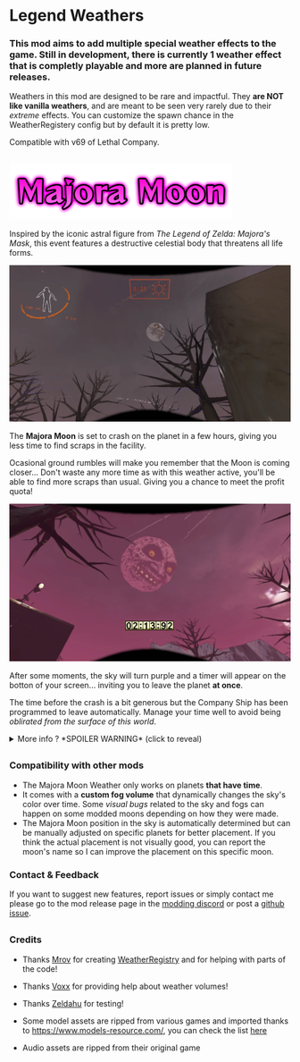 # Legend Weathers

### This mod aims to add multiple special weather effects to the game. Still in development, there is currently **1 weather** effect that is completly playable and more are planned in future releases.

Weathers in this mod are designed to be rare and impactful. They **are NOT like vanilla weathers**, and are meant to be seen very rarely due to their *extreme* effects. You can customize the spawn chance in the WeatherRegistery config but by default it is pretty low.

Compatible with v69 of Lethal Company.

##

<img src="https://raw.githubusercontent.com/ZigzagAwaka/LegendWeathers/main/Previews/Logos/MajoraMoon-logo.png" width="400"/>

Inspired by the iconic astral figure from *The Legend of Zelda: Majora's Mask*, this event features a destructive celestial body that threatens all life forms.

![Preview](https://raw.githubusercontent.com/ZigzagAwaka/LegendWeathers/main/Previews/Images/MajoraMoon-image1.PNG)

The **Majora Moon** is set to crash on the planet in a few hours, giving you less time to find scraps in the facility.

Ocasional ground rumbles will make you remember that the Moon is coming closer... Don't waste any more time as with this weather active, you'll be able to find more scraps than usual. Giving you a chance to meet the profit quota!

![Preview](https://raw.githubusercontent.com/ZigzagAwaka/LegendWeathers/main/Previews/Images/MajoraMoon-image2.PNG)

After some moments, the sky will turn purple and a timer will appear on the botton of your screen... inviting you to leave the planet **at once**.

The time before the crash is a bit generous but the Company Ship has been programmed to leave automatically. Manage your time well to avoid being *oblirated from the surface of this world*.

<details><summary>More info ? *SPOILER WARNING* (click to reveal)</summary>

### Photo taken before disaster :

![Preview](https://raw.githubusercontent.com/ZigzagAwaka/LegendWeathers/main/Previews/Images/MajoraMoon-image3.PNG)
🌚 I hope for you to be in the ship before the last 5 seconds...

### Majora's Mask

![Preview](https://raw.githubusercontent.com/ZigzagAwaka/LegendWeathers/main/Previews/Images/MajoraMoon-image4.PNG)
When the Majora Moon Weather is active, an accursed and dangerous item will spawn inside the facility: the **Majora's Mask**.

This item is worth a **LOT** of money, but taking it comes with its own *side effects...* Maybe it's not a good idea to touch it even once.

<details><summary>More spoilers about the Majora's Mask</summary>

###
Touching the Mask will **a̶̟̥̋͊͂c̵̎̅͌ͅc̸̹͔̃̂͠e̸̻̭̞͚̿̽̿l̴̻͉̂e̷̟̝͕̤͌͛̉͑r̶̲̲͋́a̷̝͈͂͂t̴̰̒̇e̵̡̪̩̮̊͛͝ ̵̳̈́̈́̏t̶̲̄̑̋̿h̵͓̄͛e̶̢͔̦̊̌͘ ̵͖̅͠M̸͍͈̝̑͆̅͝ȃ̷͕̂͠j̷͚̘͑̈́́̈ǫ̸̗͗́̑͛r̶̢̄̽́ą̴͇͉̍̊̃̿͜ ̸̫̗̾M̵̩̈̀́o̴̤͊͝o̷̦̥͝n̸̟͙͝**

It is said that an evil and wicked power is bestowed upon the one who wears that mask. Don't even try, the result is **far worse** than a classic Masked enemy.

![Preview](https://raw.githubusercontent.com/ZigzagAwaka/LegendWeathers/main/Previews/Images/MajoraMoon-image5.PNG)

</details>

### Moon's Tear

![Preview](https://raw.githubusercontent.com/ZigzagAwaka/LegendWeathers/main/Previews/Images/MajoraMoon-image6.PNG)
Moon's Tears are some kind of shiny stones. Rumored to fall from the Moon's eye, they can be picked up by employees as highly valuable scraps.

<details><summary>Secret event about Moon's Tears</summary>

###
According to legend... each apparition of the Majora Moon has *1% chance* of starting a Tears Showers event.

</details>

</details>

##

### Compatibility with other mods
- The Majora Moon Weather only works on planets **that have time**.
- It comes with a **custom fog volume** that  dynamically changes the sky's color over time. Some *visual bugs* related to the sky and fogs can happen on some modded moons depending on how they were made.
- The Majora Moon position in the sky is automatically determined but can be manually adjusted on specific planets for better placement. If you think the actual placement is not visually good, you can report the moon's name so I can improve the placement on this specific moon.

### Contact & Feedback
If you want to suggest new features, report issues or simply contact me please go to the mod release page in the [modding discord](https://discord.gg/XeyYqRdRGC) or post a [github issue](https://github.com/ZigzagAwaka/LegendWeathers).

##

### Credits

- Thanks [Mrov](https://thunderstore.io/c/lethal-company/p/mrov/) for creating [WeatherRegistry](https://thunderstore.io/c/lethal-company/p/mrov/WeatherRegistry/) and for helping with parts of the code!

- Thanks [Voxx](https://thunderstore.io/c/lethal-company/p/v0xx/) for providing help about weather volumes!

- Thanks [Zeldahu](https://thunderstore.io/c/lethal-company/p/Zeldahu/) for testing!

- Some model assets are ripped from various games and imported thanks to https://www.models-resource.com/, you can check the list [here](https://github.com/ZigzagAwaka/LegendWeathers/blob/main/models-resource-credits.txt)

- Audio assets are ripped from their original game